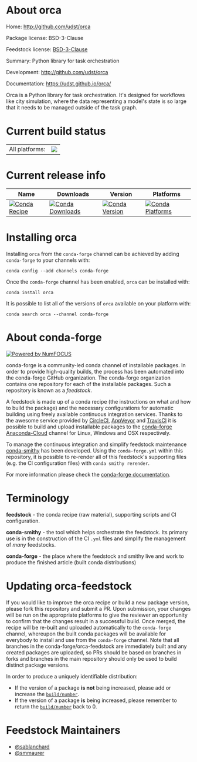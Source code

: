 About orca
==========

Home: http://github.com/udst/orca

Package license: BSD-3-Clause

Feedstock license: [BSD-3-Clause](https://github.com/conda-forge/orca-feedstock/blob/master/LICENSE.txt)

Summary: Python library for task orchestration

Development: http://github.com/udst/orca

Documentation: https://udst.github.io/orca/

Orca is a Python library for task orchestration. It's designed for
workflows like city simulation, where the data representing a model's
state is so large that it needs to be managed outside of the task graph.


Current build status
====================


<table><tr><td>All platforms:</td>
    <td>
      <a href="https://dev.azure.com/conda-forge/feedstock-builds/_build/latest?definitionId=3154&branchName=master">
        <img src="https://dev.azure.com/conda-forge/feedstock-builds/_apis/build/status/orca-feedstock?branchName=master">
      </a>
    </td>
  </tr>
</table>

Current release info
====================

| Name | Downloads | Version | Platforms |
| --- | --- | --- | --- |
| [![Conda Recipe](https://img.shields.io/badge/recipe-orca-green.svg)](https://anaconda.org/conda-forge/orca) | [![Conda Downloads](https://img.shields.io/conda/dn/conda-forge/orca.svg)](https://anaconda.org/conda-forge/orca) | [![Conda Version](https://img.shields.io/conda/vn/conda-forge/orca.svg)](https://anaconda.org/conda-forge/orca) | [![Conda Platforms](https://img.shields.io/conda/pn/conda-forge/orca.svg)](https://anaconda.org/conda-forge/orca) |

Installing orca
===============

Installing `orca` from the `conda-forge` channel can be achieved by adding `conda-forge` to your channels with:

```
conda config --add channels conda-forge
```

Once the `conda-forge` channel has been enabled, `orca` can be installed with:

```
conda install orca
```

It is possible to list all of the versions of `orca` available on your platform with:

```
conda search orca --channel conda-forge
```


About conda-forge
=================

[![Powered by NumFOCUS](https://img.shields.io/badge/powered%20by-NumFOCUS-orange.svg?style=flat&colorA=E1523D&colorB=007D8A)](http://numfocus.org)

conda-forge is a community-led conda channel of installable packages.
In order to provide high-quality builds, the process has been automated into the
conda-forge GitHub organization. The conda-forge organization contains one repository
for each of the installable packages. Such a repository is known as a *feedstock*.

A feedstock is made up of a conda recipe (the instructions on what and how to build
the package) and the necessary configurations for automatic building using freely
available continuous integration services. Thanks to the awesome service provided by
[CircleCI](https://circleci.com/), [AppVeyor](https://www.appveyor.com/)
and [TravisCI](https://travis-ci.com/) it is possible to build and upload installable
packages to the [conda-forge](https://anaconda.org/conda-forge)
[Anaconda-Cloud](https://anaconda.org/) channel for Linux, Windows and OSX respectively.

To manage the continuous integration and simplify feedstock maintenance
[conda-smithy](https://github.com/conda-forge/conda-smithy) has been developed.
Using the ``conda-forge.yml`` within this repository, it is possible to re-render all of
this feedstock's supporting files (e.g. the CI configuration files) with ``conda smithy rerender``.

For more information please check the [conda-forge documentation](https://conda-forge.org/docs/).

Terminology
===========

**feedstock** - the conda recipe (raw material), supporting scripts and CI configuration.

**conda-smithy** - the tool which helps orchestrate the feedstock.
                   Its primary use is in the construction of the CI ``.yml`` files
                   and simplify the management of *many* feedstocks.

**conda-forge** - the place where the feedstock and smithy live and work to
                  produce the finished article (built conda distributions)


Updating orca-feedstock
=======================

If you would like to improve the orca recipe or build a new
package version, please fork this repository and submit a PR. Upon submission,
your changes will be run on the appropriate platforms to give the reviewer an
opportunity to confirm that the changes result in a successful build. Once
merged, the recipe will be re-built and uploaded automatically to the
`conda-forge` channel, whereupon the built conda packages will be available for
everybody to install and use from the `conda-forge` channel.
Note that all branches in the conda-forge/orca-feedstock are
immediately built and any created packages are uploaded, so PRs should be based
on branches in forks and branches in the main repository should only be used to
build distinct package versions.

In order to produce a uniquely identifiable distribution:
 * If the version of a package **is not** being increased, please add or increase
   the [``build/number``](https://docs.conda.io/projects/conda-build/en/latest/resources/define-metadata.html#build-number-and-string).
 * If the version of a package **is** being increased, please remember to return
   the [``build/number``](https://docs.conda.io/projects/conda-build/en/latest/resources/define-metadata.html#build-number-and-string)
   back to 0.

Feedstock Maintainers
=====================

* [@sablanchard](https://github.com/sablanchard/)
* [@smmaurer](https://github.com/smmaurer/)

